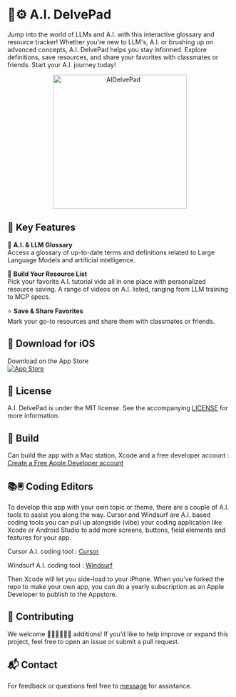 # 📘⚙️ A.I. DelvePad 
Jump into the world of LLMs and A.I. with this interactive glossary and resource tracker! Whether you're new to LLM's, A.I. or brushing up on advanced concepts, A.I. DelvePad  helps you stay informed. Explore definitions, save resources, and share your favorites with classmates or friends. Start your A.I. journey today!

<p align="center">
  <img alt="AIDelvePad" title="AIDelvePad" src="screenshots/DelvePadScroll1.gif" width=300>
</p>

## 🚀 Key Features

📘 **A.I. & LLM Glossary**  
Access a glossary of up-to-date terms and definitions related to Large Language Models and artificial intelligence.

📂 **Build Your Resource List**  
Pick your favorite A.I. tutorial vids all in one place with personalized resource saving. A range of videos on A.I. listed, ranging from LLM training to MCP specs. 

⭐ **Save & Share Favorites**  
Mark your go-to resources and share them with classmates or friends.

## 📱 Download for iOS

Download on the App Store  
[![App Store](https://developer.apple.com/assets/elements/badges/download-on-the-app-store.svg)](https://apps.apple.com/us/app/a-i-delvepad/id6743481267)

## 📝 License

A.I. DelvePad is under the MIT license. See the accompanying [LICENSE](LICENSE) for more information.

##  🔧 Build
Can build the app with a Mac station, Xcode and a free developer account : [Create a Free Apple Developer account](https://www.appypie.com/blog/how-to-create-a-free-apple-developer-account)

## 📚🖲️ Coding Editors 
To develop this app with your own topic or theme, there are a couple of A.I. tools to assist you along the way.  Cursor and Windsurf are A.I. based coding tools you can pull up alongside (vibe) your coding application like Xcode or Android Studio to add more screens, buttons, field elements and features for your app. 

Cursor A.I. coding tool : 
[Cursor](https://www.cursor.com)

Windsurf A.I. coding tool : 
[Windsurf](https://windsurf.com)

Then Xcode will let you side-load to your iPhone. When you’ve forked the repo to make your own app, you can do a yearly subscription as an Apple Developer to publish to the Appstore. 

## 🤝 Contributing

We welcome 👩🏾‍💻👨🏾‍💻 additions! If you’d like to help improve or expand this project, feel free to open an issue or submit a pull request.

## 📬 Contact

For feedback or questions feel free to [message](mailto:leapdeck1@gmail.com) for assistance.
